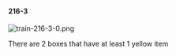 #### 216-3
![train-216-3-0.png](https://github.com/lil-lab/nlvr/raw/master/nlvr/train/images/57/train-216-3-0.png "train-216-3-0.png")

There are 2 boxes that have at least 1 yellow item